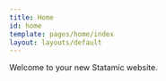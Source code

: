 ```yaml
---
title: Home
id: home
template: pages/home/index
layout: layouts/default
---
```

Welcome to your new Statamic website.
